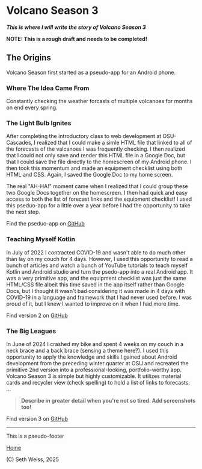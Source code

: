 # Volcano Season 3
***This is where I will write the story of Volcano Season 3***

**NOTE: This is a rough draft and needs to be completed!**

## The Origins
Volcano Season first started as a pseudo-app for an Android phone. 

### Where The Idea Came From
Constantly checking the weather forcasts of multiple volcanoes for months on end every spring.

### The Light Bulb Ignites
After completing the introductory class to web development at OSU-Cascades,
I realized that I could make a simle HTML file that linked to all of the forecasts of the
valcanoes I was frequently checking. I then realized that I could not only save and render 
this HTML file in a Google Doc, but that I could save the file directly to the homescreen
of my Android phone. I then took this momentum and made an equipment checklist using both 
HTML and CSS. Again, I saved the Google Doc to my home screen.

The real "AH-HA!" moment came when I realized that I could group these two Google Docs
together on the homescreen. I then had quick and easy access to both the list of
forecast links and the equipment checklist! I used this pseduo-app for a little over
a year before I had the opportunity to take the next step. 

Find the pseduo-app on [GitHub](https://github.com/sweisss/VolcanoSeason)

### Teaching Myself Kotlin
In July of 2022 I contracted COVID-19 and wasn't able to do much other than lay on my couch for 4 days.
However, I used this opportunity to read a bunch of articles and watch a bunch of YouTube tutorials
to teach myself Kotlin and Android studio and turn the psedo-app into a real Android app. 
It was a very primitive app, and the equipment checklist was just the same HTML/CSS file albeit this time
saved in the app itself rather than Google Docs, but I thought it wasn't bad considering it was made in 4 days
with COVID-19 in a language and framework that I had never used before. I was proud of it,
but I knew I wanted to improve on it when I had more time. 

Find version 2 on [GitHub](https://github.com/sweisss/VolcanoSeason2)

### The Big Leagues
In June of 2024 I crashed my bike and spent 4 weeks on my couch in a neck brace and a
back brace (sensing a theme here?). I used this opportunity to apply the knowledge and skills
I gained about Android development from the preceding winter quarter at OSU and recreated the
primitive 2nd version into a professional-looking, portfolio-worthy app.
Volcano Season 3 is simple but highly customizable. It utilizes material cards and recycler view (check spelling)
to hold a list of links to forecasts. ...
> **Describe in greater detail when you're not so tired. Add screenshots too!**

Find version 3 on [GitHub](https://github.com/sweisss/VolcanoSeason3)

-----

This is a pseudo-footer

[Home](https://sweisss.github.io/)

(C) Seth Weiss, 2025
